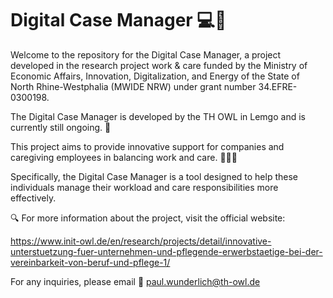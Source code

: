 # Digital Case Manager 💻🏥

Welcome to the repository for the Digital Case Manager, a project developed in the research project work & care funded by the Ministry of Economic Affairs, Innovation, Digitalization, and Energy of the State of North Rhine-Westphalia (MWIDE NRW) under grant number 34.EFRE-0300198.

The Digital Case Manager is developed by the TH OWL in Lemgo and is currently still ongoing. 🚀

This project aims to provide innovative support for companies and caregiving employees in balancing work and care. 🏥💼💪 

Specifically, the Digital Case Manager is a tool designed to help these individuals manage their workload and care responsibilities more effectively.

🔍 For more information about the project, visit the official website: 

https://www.init-owl.de/en/research/projects/detail/innovative-unterstuetzung-fuer-unternehmen-und-pflegende-erwerbstaetige-bei-der-vereinbarkeit-von-beruf-und-pflege-1/ 

For any inquiries, please email 📧 paul.wunderlich@th-owl.de
